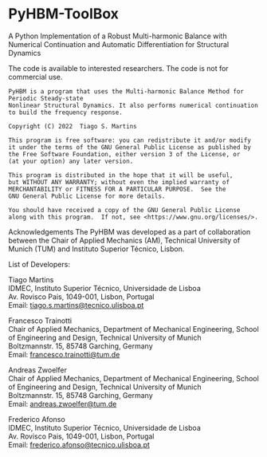 # PyHBM-ToolBox
A Python Implementation of a Robust Multi-harmonic Balance with Numerical Continuation and Automatic Differentiation for Structural Dynamics

The code is available to interested researchers.
The code is not for commercial use.

    PyHBM is a program that uses the Multi-harmonic Balance Method for Periodic Steady-state
    Nonlinear Structural Dynamics. It also performs numerical continuation to build the frequency response.

    Copyright (C) 2022  Tiago S. Martins

    This program is free software: you can redistribute it and/or modify
    it under the terms of the GNU General Public License as published by
    the Free Software Foundation, either version 3 of the License, or
    (at your option) any later version.

    This program is distributed in the hope that it will be useful,
    but WITHOUT ANY WARRANTY; without even the implied warranty of
    MERCHANTABILITY or FITNESS FOR A PARTICULAR PURPOSE.  See the
    GNU General Public License for more details.

    You should have received a copy of the GNU General Public License
    along with this program.  If not, see <https://www.gnu.org/licenses/>.

Acknowledgements
The PyHBM was developed as a part of collaboration between the Chair of Applied Mechanics (AM), Technical University of Munich (TUM) and Instituto Superior Técnico, Lisbon.

List of Developers:

Tiago Martins  
IDMEC, Instituto Superior Técnico, Universidade de Lisboa  
Av. Rovisco Pais, 1049-001, Lisbon, Portugal  
Email: tiago.s.martins@tecnico.ulisboa.pt

Francesco Trainotti  
Chair of Applied Mechanics, Department of Mechanical Engineering, School of Engineering and Design, Technical University of Munich  
Boltzmannstr. 15, 85748 Garching, Germany  
Email: francesco.trainotti@tum.de

Andreas Zwoelfer  
Chair of Applied Mechanics, Department of Mechanical Engineering, School of Engineering and Design, Technical University of Munich  
Boltzmannstr. 15, 85748 Garching, Germany  
Email: andreas.zwoelfer@tum.de

Frederico Afonso  
IDMEC, Instituto Superior Técnico, Universidade de Lisboa  
Av. Rovisco Pais, 1049-001, Lisbon, Portugal  
Email: frederico.afonso@tecnico.ulisboa.pt
